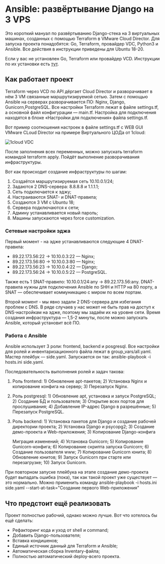# Ansible: развёртывание Django на 3 VPS

Это короткий мануал по развёртыванию Django-стека на 3 виртуальных машинах, созданных с помощью Terraform в VMware Cloud Director. Для запуска проекта понадобятся: Go, Terraform, провайдер VDC, Python3 и Ansible. Все действия в инструкции приведены для Ubuntu 18-20.

Если у вас не установлен Go, Terraform или провайдер VCD. Инструкции по их установки есть [тут](https://1cloud.ru/help/terraform_manuals). 


## Как работает проект

Terraform через VCD по API дёргает Cloud Director и разворачивает в нём 3 VM связанные маршрутизируемой сетью. Затем с помощью Ansible на серверах разворачивается ПО: Nginx, Django, Gunicorn,PostgreSQL. Все настройки Terraform лежат в файле settings.tf, а основной файл конфигурации — main.tf. Настройка для подключения находятся в блоке «Настройки для подключения» файла settings.tf. 

Вот пример соотношения настроек в файле settings.tf с WEB GUI VMware CLoud Director на примере Виртуального ЦОДа от 1cloud:

![1cloud VDC](https://1cloudstat.com/img/blog/651.png)

После заполнения всех переменных, можно запускать terraform командой terraform apply. Пойдёт выполнение разворачивания инфраструктуры. 

Вот как происходит создание инфраструктуры по шагам:
1. Создаётся маршрутизируемая сеть 10.10.0.1/24;
2. Задаются 2 DNS-сервера: 8.8.8.8 и 1.1.1.1;
3. Сеть подключается к эджу;
4. Настраиваются SNAT- и DNAT-правила;
5. Создаются 3 VM с Ubuntu 18;
6. Сервера подключаются к сети;
7. Админу устанавливается новый пароль;
8. Машины запускаются через force customization.


### Сетевые настройки эджа

Первый момент - на эдже устанавливаются следующие 4 DNAT-правила:
- 89.22.173.56:22 → 10.10.0.3:22 — Nginx;
- 89.22.173.56:80 → 10.10.0.3:80 — Nginx;
- 89.22.173.56:23 → 10.10.0.4:22 — Django;
- 89.22.173.56:24 → 10.10.0.5:22 — PostgreSQL. 

Также есть 1 SNAT-правило: 10.10.0.1/24:any → 89.22.173.56:any. DNAT-правила нужны для подключения Ansible по SHH и HTTP на 80 порту, а SNAT — обеспечивает коммуникацию с миром по всем портам.

Второй момент - мы явно задали 2 DNS-сервера для избегания проблем с DNS. В ряде случаев у нас может не быть прав на доступ к DNS-настройкам на эдже, поэтому мы задаём их на уровне сети. Время создания инфраструктура — 1,5-2 минуты, после можно запускать Ansible, который установит всё ПО.


### Работа с Ansible

Ansible использует 3 роли: frontend, backend и posgresql. Все настройки для ролей и инвентаризационного файла лежат в group_vars/all.yaml. Мастер плейбук — side.yaml. Запускается он так: ansible-playbook -i hosts.ini side.yaml. 

Последовательность выполнения ролей и задач такова: 
1. Роль frontend: 1) Обновление apt-пакетов; 2) Установка Nginx и копирование конфига на сервер; 3) Перезапуск Nginx.
2. Роль postgresql: 1) Обновление apt, установка и запуск PostgreSQL; 2) Создание БД и пользователя; 3) Открытие всех портов для прослушивания; 4) Добавление IP-адрес Django в разрешённые; 5) Перезапуск PostgreSQL.
3. Роль backend: 1) Установка пакетов для Django и создание рабочей директории проекта; 2) Установка Django и psycopg2; 3) Создание демо-проекта и Web-приложения; 3) Копирование Django-конфига

    Миграция изменений; 4) Установка Gunicorn; 5) Копирование Gunicorn-конфига; 6) Копирование скрипта запуска Gunicorn; 6) Создание пользователя www; 7) Копирование Gunicorn юнита; 8) Обновление юнитов; 9) Запуск Gunicorn при старте или перезагрузке; 10) Запуск Gunicorn.

При повторном запуске плейбука на этапе создание демо-проекта будет выпадать ошибка (пока), так как такой проект уже существует — это нормально. Можно применить команду ansible-playbook -i hosts.ini side.yaml --start-at-task="Создание первого Web-приложения"


## Что предстоит ещё реализовать

Проект полностью рабочий, однако можно лучше. Вот что хотелось бы ещё сделать:
* Рефакторинг кода и уход от shell и command;
* Добавить Django-пользователя;
* Вставка кондишенов;
* Единый источник данный для Terraform и Ansible;
* Автоматическая сборка Inventary-файла;
* Полностью автоматический deploy-всего проекта.